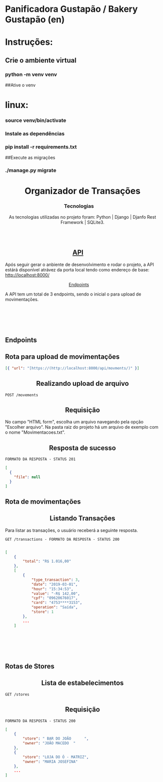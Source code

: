# Panificadora Gustapão / Bakery Gustapão (en)

# Instruções:

## Crie o ambiente virtual

### python -m venv venv

##Ative o venv

# linux:

### source venv/bin/activate

### Instale as dependências

### pip install -r requirements.txt

##Execute as migrações

### ./manage.py migrate


<h1 align="center">
  Organizador de Transações
</h1>

<blockquote align="center"></blockquote>

<h3 align= "center">
  Tecnologias&nbsp;&nbsp;&nbsp;&nbsp;&nbsp;&nbsp;
</h3>

<p align="center" >
  As tecnologias utilizadas no projeto foram: Python | Django | Djanfo Rest Framework | SQLite3.
</p>

<br/>
<br/>

<h2 align="center">
  <a href ="#endpoints">API</a>&nbsp;&nbsp;&nbsp;&nbsp;&nbsp;&nbsp;
</h2>

<p align="left">
  Após seguir gerar o anbiente de desenvolvimento e rodar o projeto, a API estárá disponível atrávez da porta local tendo como endereço de base: <a href="http://localhost:8000/" target="_blank">http://localhost:8000/</a>
</p>

<p align="center">
  <a href="#endpoints">Endpoints</a>&nbsp;&nbsp;&nbsp;&nbsp;&nbsp;&nbsp;
</p>

A API tem um total de 3 endpoints, sendo o inicial o para upload de movimentações. <br/>

<br />
<br />
<br />
<br />

## **Endpoints**

## Rota para upload de movimentações

```json
[{ "url": "[https://(http://localhost:8000/api/movments/)" }]
```

<h2 align ='center'> Realizando upload de arquivo </h2>

`POST /movements`

<h2 align ='center'> Requisição </h2>

No campo "HTML form", escolha um arquivo navegando pela opção "Escolher arquivo". Na pasta raiz do projeto há um arquivo de exemplo com o nome "Movimentacoes.txt".

<h2 align ='center'> Resposta de sucesso </h2>

`FORMATO DA RESPOSTA - STATUS 201`

```json
[
  {
    "file": null
  }
]
```

## Rota de movimentações

<h2 align ='center'> Listando Transações </h2>
Para listar as transações, o usuário receberá a seguinte resposta.

`GET /transactions - FORMATO DA RESPOSTA - STATUS 200`

```json

[
    {
        "total": "R$ 1.016,00"
    },
    [
        {
            "type_transaction": 3,
            "date": "2019-03-01",
            "hour": "15:34:53",
            "value": "-R$ 142,00",
            "cpf": "09620676017",
            "card": "4753****3153",
            "operation": "Saída",
            "store": 1
        },
        ...
    ]
```

<br />
<br />
<br />
<br />

## Rotas de Stores

<h2 align ='center'> Lista de estabelecimentos </h2>

`GET /stores`

<h2 align ='center'> Requisição </h2>


`FORMATO DA RESPOSTA - STATUS 200`

```json
[
    {
        "store": " BAR DO JOÃO      ",
        "owner": "JOÃO MACEDO  "
    },
    {
        "store": "LOJA DO Ó - MATRIZ",
        "owner": "MARIA JOSEFINA"
    },
    ...
]
```
